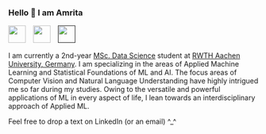 ### Hello 👋 I am Amrita

<a href="mailto:amritab1211@gmail.com"><img src="https://i.imgur.com/jskyI9X.png" width="35px"/></a> &ensp;
<a href="https://www.linkedin.com/in/amrita-bhattacherjee"><img src="https://i.imgur.com/8aJxz4M.png" width="35px"/></a> &ensp;
<a href=""><img src="[https://i.imgur.com/p7Sbh1b.png](https://www.5gmedcamp.de/wp-content/uploads/2021/03/Fraunhofer_HHI.png)" width="35px"/></a> &ensp;

I am currently a 2nd-year [MSc. Data Science](https://www.rwth-aachen.de/cms/root/studium/Vor-dem-Studium/Studiengaenge/Liste-Aktuelle-Studiengaenge/Studiengangbeschreibung/~pzpc/Data-Science-M-Sc/) student at [RWTH Aachen University, Germany](https://www.rwth-aachen.de/go/id/a/?lidx=1). I am specializing in the areas of Applied Machine Learning and Statistical Foundations of ML and AI. The focus areas of Computer Vision and Natural Language Understanding have highly intrigued me so far during my studies. Owing to the versatile and powerful applications of ML in every aspect of life, I lean towards an interdisciplinary approach of Applied ML. 

Feel free to drop a text on LinkedIn (or an email) ^_^
<!--
<details>
<summary>Some cool updates: (Click to expand)</summary>

<p>
  <div style="width:100%;overflow-y:scroll; height:230px;">
    <ul id="news">
      <li><i>[November 2023]</i> I receive the Deutschlanstipendium 2023, and funded by Porsche A.G. </li>
    </ul>
  </div>
</p>
      
</details>
-->


